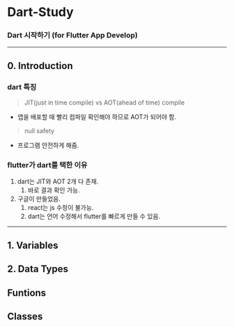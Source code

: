 # Dart-Study
### Dart 시작하기 (for Flutter App Develop)
----

## 0. Introduction
### dart 특징

> JIT(just in time compile) vs AOT(ahead of time) compile
- 앱을 배포할 때 빨리 컴파일 확인해야 하므로 AOT가 되어야 함.
> null safety
- 프로그램 안전하게 해줌.

### flutter가 dart를 택한 이유
1. dart는 JIT와 AOT 2개 다 존재.
    1. 바로 결과 확인 가능.
2. 구글이 만들었음.
    1. react는 js 수정이 불가능.
    2. dart는 언어 수정해서 flutter를 빠르게 만들 수 있음.
---

## 1. Variables



## 2. Data Types

## Funtions

## Classes
